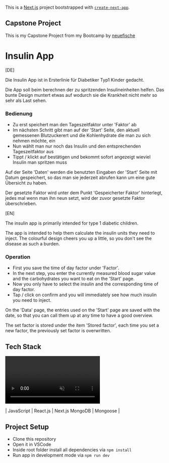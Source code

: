 This is a [Next.js](https://nextjs.org/) project bootstrapped with [`create-next-app`](https://github.com/vercel/next.js/tree/canary/packages/create-next-app).

## Capstone Project

This is my Capstone Project from my Bootcamp by [neuefische](https://www.neuefische.de/)

# Insulin App

[DE]

Die Insulin App ist in Ersterlinie für Diabetiker Typ1 Kinder gedacht.

Die App soll beim berechnen der zu spritzenden Insulineinheiten helfen. Das bunte Design muntert etwas auf wodurch sie die Krankheit nicht mehr so sehr als Last sehen.

### Bedienung

- Zu erst speichert man den Tageszeitfaktor unter 'Faktor' ab
- Im nächsten Schritt gibt man auf der 'Start' Seite, den aktuell gemessenen Blutzuckerert und die Kohlenhydrate die man zu sich nehmen möchte, ein
- Nun wählt man nur noch das Insulin und den entsprechenden Tageszeitfaktor aus
- Tippt / klickt auf bestätigen und bekommt sofort angezeigt wieviel Insulin man spritzen muss

Auf der Seite 'Daten' werden die benutzten Eingaben der 'Start' Seite mit Datum gespeichert, so das man sie jederzeit abrufen kann um eine gute Übersicht zu haben.

Der gesetzte Faktor wird unter dem Punkt 'Gespeicherter Faktor' hinterlegt, jedes mal wenn man ihn neun setzt, wird der zuvor gesetzte Faktor überschrieben.

[EN]

The insulin app is primarily intended for type 1 diabetic children.

The app is intended to help them calculate the insulin units they need to inject. The colourful design cheers you up a little, so you don't see the disease as such a burden.

### Operation

- First you save the time of day factor under 'Factor'.
- In the next step, you enter the currently measured blood sugar value and the carbohydrates you want to eat on the 'Start' page.
- Now you only have to select the insulin and the corresponding time of day factor.
- Tap / click on confirm and you will immediately see how much insulin you need to inject.

On the 'Data' page, the entries used on the 'Start' page are saved with the date, so that you can call them up at any time to have a good overview.

The set factor is stored under the item 'Stored factor', each time you set a new factor, the previously set factor is overwritten.

## Tech Stack

<video autoplay loop muted playsinline>
<source src="https://user-images.githubusercontent.com/109357762/195850502-4ea4f1ea-3c83-404a-9461-b920d4ee951b.mov" type="video/mov" />
</video>

| JavaScript | React.js | Next.js MongoDB | Mongoose |

## Project Setup

- Clone this repository
- Open it in VSCode
- Inside root folder install all dependencies via `npm install`
- Run app in development mode via `npm run dev`
